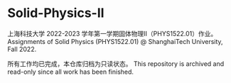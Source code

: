 # Solid-Physics-II

上海科技大学 2022-2023 学年第一学期固体物理II（PHYS1522.01）作业。Assignments of Solid Physics (PHYS1522.01) @ ShanghaiTech University, Fall 2022.

所有工作均已完成，本仓库归档为只读状态。 This repository is archived and read-only since all work has been finished.
